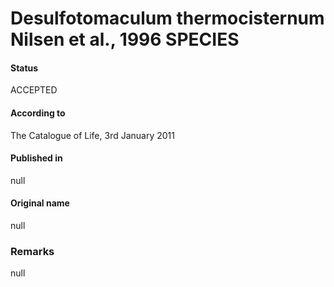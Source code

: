 # Desulfotomaculum thermocisternum Nilsen et al., 1996 SPECIES

#### Status
ACCEPTED

#### According to
The Catalogue of Life, 3rd January 2011

#### Published in
null

#### Original name
null

### Remarks
null